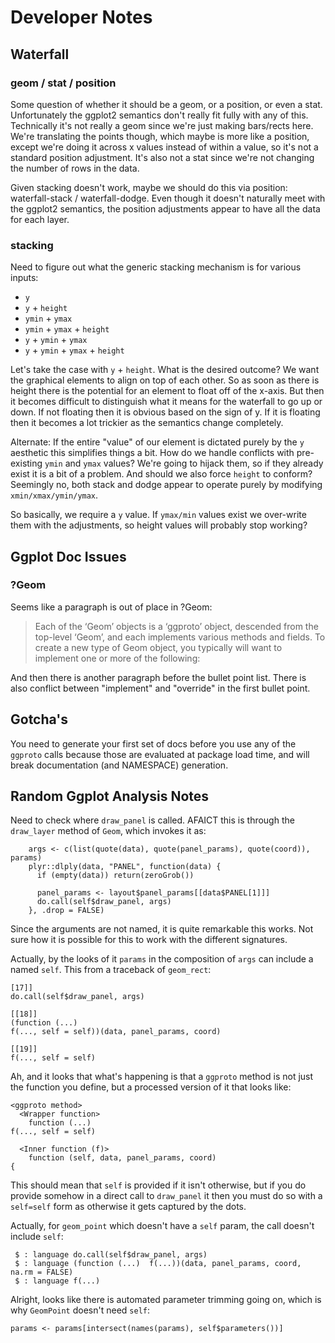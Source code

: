 # Developer Notes

## Waterfall

### geom / stat / position

Some question of whether it should be a geom, or a position, or even a stat.
Unfortunately the ggplot2 semantics don't really fit fully with any of this.
Technically it's not really a geom since we're just making bars/rects here.
We're translating the points though, which maybe is more like a position, except
we're doing it across x values instead of within a value, so it's not a standard
position adjustment. It's also not a stat since we're not changing the number of
rows in the data.

Given stacking doesn't work, maybe we should do this via position:
waterfall-stack / waterfall-dodge.  Even though it doesn't naturally meet with
the ggplot2 semantics, the position adjustments appear to have all the data for
each layer.

### stacking

Need to figure out what the generic stacking mechanism is for various inputs:

* `y`
* `y` + `height`
* `ymin` + `ymax`
* `ymin` + `ymax` + `height`
* `y` + `ymin` + `ymax`
* `y` + `ymin` + `ymax` + `height`

Let's take the case with `y` + `height`.  What is the desired outcome?  We want
the graphical elements to align on top of each other.  So as soon as there is
height there is the potential for an element to float off of the x-axis.  But
then it becomes difficult to distinguish what it means for the waterfall to go
up or down.  If not floating then it is obvious based on the sign of y.  If it
is floating then it becomes a lot trickier as the semantics change completely.

Alternate: If the entire "value" of our element is dictated purely by the `y`
aesthetic this simplifies things a bit.  How do we handle conflicts with
pre-existing `ymin` and `ymax` values?  We're going to hijack them, so if they
already exist it is a bit of a problem.  And should we also force `height` to
conform?  Seemingly no, both stack and dodge appear to operate purely by
modifying `xmin/xmax/ymin/ymax`.

So basically, we require a `y` value.  If `ymax/min` values exist we over-write
them with the adjustments, so height values will probably stop working?

## Ggplot Doc Issues

### ?Geom

Seems like a paragraph is out of place in ?Geom:

> Each of the ‘Geom’ objects is a ‘ggproto’ object, descended from the
> top-level ‘Geom’, and each implements various methods and fields. To create a
> new type of Geom object, you typically will want to implement one or more of
> the following:

And then there is another paragraph before the bullet point list.  There is
also conflict between "implement" and "override" in the first bullet point.

## Gotcha's

You need to generate your first set of docs before you use any of the `ggproto`
calls because those are evaluated at package load time, and will break
documentation (and NAMESPACE) generation.

## Random Ggplot Analysis Notes

Need to check where `draw_panel` is called. AFAICT this is through the
`draw_layer` method of `Geom`, which invokes it as:

```
    args <- c(list(quote(data), quote(panel_params), quote(coord)), params)
    plyr::dlply(data, "PANEL", function(data) {
      if (empty(data)) return(zeroGrob())

      panel_params <- layout$panel_params[[data$PANEL[1]]]
      do.call(self$draw_panel, args)
    }, .drop = FALSE)
```

Since the arguments are not named, it is quite remarkable this works.  Not sure
how it is possible for this to work with the different signatures.

Actually, by the looks of it `params` in the composition of `args` can include a
named `self`.  This from a traceback of `geom_rect`:

```
[17]]
do.call(self$draw_panel, args)

[[18]]
(function (...) 
f(..., self = self))(data, panel_params, coord)

[[19]]
f(..., self = self)
```

Ah, and it looks that what's happening is that a `ggproto` method is not just
the function you define, but a processed version of it that looks like:

```
<ggproto method>
  <Wrapper function>
    function (...) 
f(..., self = self)

  <Inner function (f)>
    function (self, data, panel_params, coord) 
{
```

This should mean that `self` is provided if it isn't otherwise, but if you do
provide somehow in a direct call to `draw_panel` it then you must do so with a
`self=self` form as otherwise it gets captured by the dots.

Actually, for `geom_point` which doesn't have a `self` param, the call doesn't
include `self`:

```
 $ : language do.call(self$draw_panel, args)
 $ : language (function (...)  f(...))(data, panel_params, coord, na.rm = FALSE)
 $ : language f(...)
```

Alright, looks like there is automated parameter trimming going on, which is why
`GeomPoint` doesn't need `self`:

```
params <- params[intersect(names(params), self$parameters())]
```
